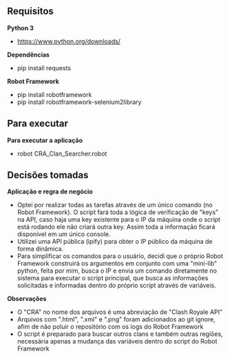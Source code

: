 <h2>Requisitos</h2>

<b>Python 3</b>
- https://www.python.org/downloads/ <br>

<b>Dependências</b>
- pip install requests


<b>Robot Framework</b>
- pip install robotframework
- pip install robotframework-selenium2library


<h2>Para executar</h2>

<b>Para executar a aplicação</b>
- robot CRA_Clan_Searcher.robot

<h2>Decisões tomadas</h2>
  
<b>Aplicação e regra de negócio</b>
- Optei por realizar todas as tarefas através de um único comando (no Robot Framework). O script fará toda a lógica de verificação de "keys" na API, caso haja uma key existente para o IP da máquina onde o script está rodando ele não criará outra key. Assim toda a informação ficará disponível em um único console.
- Utilizei uma API pública (ipify) para obter o IP público da máquina de forma dinâmica.
- Para simplificar os comandos para o usuário, decidi que o próprio Robot Framework construirá os argumentos em conjunto com uma "mini-lib" python, feita por mim, busca o IP e envia um comando diretamente no sistema para executar o script principal, que busca as informações solicitadas e informadas dentro do próprio script através de variáveis.


<b>Observações</b>
- O "CRA" no nome dos arquivos é uma abreviação de "Clash Royale API"
- Arquivos com ".html", ".xml" e ".png" foram adicionados ao git ignore, afim de não poluir o repositório com os logs do Robot Framework
- O script é preparado para buscar outros clans e também outras regiões, necessária apenas a mudança das variáveis dentro do script do Robot Framework
